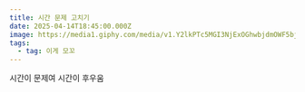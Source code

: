 ```yaml
---
title: 시간 문제 고치기
date: 2025-04-14T18:45:00.000Z
image: https://media1.giphy.com/media/v1.Y2lkPTc5MGI3NjExOGhwbjdmOWF5bjBkaWVucmRoMWo4cHh5cnVidXAxODRkYjBxNHA0dCZlcD12MV9pbnRlcm5hbF9naWZfYnlfaWQmY3Q9Zw/VdTfIhSIHfXvgcHlQc/giphy.gif
tags:
  - tag: 이게 모꼬
---
```

시간이 문제여 시간이 후우움
